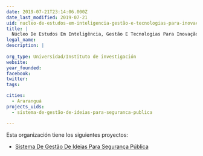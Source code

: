 ```yaml
---
date: 2019-07-21T23:14:06.000Z
date_last_modified: 2019-07-21
uid: nucleo-de-estudos-em-inteligencia-gestão-e-tecnologias-para-inovacão-igti
title: |
  Núcleo De Estudos Em Inteligência, Gestão E Tecnologias Para Inovação (Igti)
legal_name: 
description: |
  
org_type: Universidad/Instituto de investigación
website: 
year_founded: 
facebook: 
twitter: 
tags:

cities: 
  - Araranguá
projects_uids:
  - sistema-de-gestão-de-ideias-para-seguranca-publica

---
```


Esta organización tiene los siguientes proyectos:

- [Sistema De Gestão De Ideias Para Segurança Pública](/proyectos/sistema-de-gestão-de-ideias-para-seguranca-publica)
